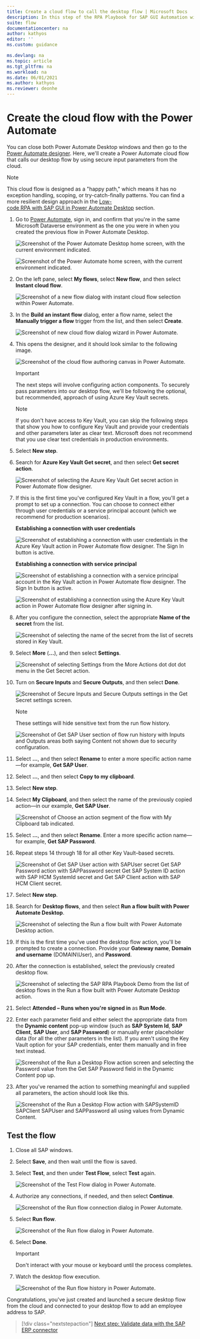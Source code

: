 ```yaml
---
title: Create a cloud flow to call the desktop flow | Microsoft Docs
description: In this step of the RPA Playbook for SAP GUI Automation with Power Automate tutorial, we'll create a Power Automate cloud flow that calls our desktop flow using secure input parameters from the cloud.
suite: flow
documentationcenter: na
author: kathyos
editor: ''
ms.custom: guidance

ms.devlang: na
ms.topic: article
ms.tgt_pltfrm: na
ms.workload: na
ms.date: 06/01/2021
ms.author: kathyos
ms.reviewer: deonhe
---
```


# Create the cloud flow with the Power Automate

You can close both Power Automate Desktop windows and then go to the [Power Automate designer](https://make.powerautomate.com). Here, we'll create a Power Automate cloud flow that calls our desktop flow by using secure input parameters from the cloud.

>[!NOTE]
>This cloud flow is designed as a "happy path," which means it has no exception handling, scoping, or try-catch-finally patterns. You can find a more resilient design approach in the [Low-code RPA with SAP GUI in Power Automate Desktop](action-based-sap-gui-automation-manually-overview.md) section.<!--note from editor: Please double-check this link. I think it should go to the "head" of the relevant section, just to set the stage for the reader.-->

1. Go to [Power Automate](https://make.powerautomate.com), sign in, and confirm that you're in the same Microsoft Dataverse environment as the one you were in when you created the previous flow in Power Automate Desktop.

   ![Screenshot of the Power Automate Desktop home screen, with the current environment indicated.](media/power-automate-desktop-home-screen-with-current-environment.png)

   ![Screenshot of the Power Automate home screen, with the current environment indicated.](media/power-automate-portal-with-current-environment.png)

1. On the left pane, select **My flows**, select **New flow**, and then select **Instant cloud flow**.

   ![Screenshot of a new flow dialog with instant cloud flow selection within Power Automate.](media/new-flow-dialog-with-instant-cloud-flow.png)

1. In the **Build an instant flow** dialog, enter a flow name, select the **Manually trigger a flow** trigger from the list, and then select **Create**.

   ![Screenshot of new cloud flow dialog wizard in Power Automate.](media/new-cloud-flow-dialog-wizard.png)

1. This opens the designer, and it should look similar to the following image.

   ![Screenshot of the cloud flow authoring canvas in Power Automate.](media/cloud-flow-canvas.png)

   >[!IMPORTANT]
   >The next steps will involve configuring action components. To securely pass parameters into our desktop flow, we'll be following the optional, but recommended, approach of using Azure Key Vault secrets. 

   >[!NOTE]
   >If you don't have access to Key Vault, you can skip the following steps that show you how to configure Key Vault and provide your credentials and other parameters later as clear text. Microsoft does not recommend that you use clear text credentials in production environments.

1. Select **New step**.

1. Search for **Azure Key Vault Get secret**, and then select **Get secret action**.

   ![Screenshot of selecting the Azure Key Vault  Get secret action in Power Automate flow designer.](media/azure-key-vault-get-secret-action.png)

1. If this is the first time you've configured Key Vault in a flow, you'll get a prompt to set up a connection. You can choose to connect either through user credentials or a service principal account (which we recommend for production scenarios).

   **Establishing a connection with user credentials**

   ![Screenshot of establishing a connection with user credentials in the Azure Key Vault action in Power Automate flow designer. The Sign In button is active.](media/establishing-connection-with-user-credentials-azure-key-vault-action.png)

   **Establishing a connection with service principal**

   ![Screenshot of establishing a connection with a service principal account in the Key Vault action in Power Automate flow designer. The Sign In button is active.](media/establishing-connection-with-service-principal-azure-key-vault-action.png)

   ![Screenshot of establishing a connection using the Azure Key Vault action in Power Automate flow designer after signing in.](media/establishing-connection-with-azure-key-vault-action-after-signin.png)

1. After you configure the connection, select the appropriate **Name of the secret** from the list.

   ![Screenshot of selecting the name of the secret from the list of secrets stored in Key Vault.](media/selecting-name-of-secret-azure-key-vault.png)

1. Select **More** (**...**), and then select **Settings**.

   ![Screenshot of selecting Settings from the More Actions dot dot dot menu in the Get Secret action.](media/selecting-settings-more-actions-menu-get-secret-action.png)

1. Turn on **Secure Inputs** and **Secure Outputs**, and then select **Done**.

   ![Screenshot of Secure Inputs and Secure Outputs settings in the Get Secret settings screen.](media/secure-inputs-secure-outputs-get-secret-settings.png)

   >[!NOTE]
   >These settings will hide sensitive text from the run flow history.

   ![Screenshot of Get SAP User section of flow run history with Inputs and Outputs areas both saying Content not shown due to security configuration.](media/get-SAP-user-section-flow-run-history.png)

1. Select **...**, and then select **Rename** to enter a more specific action name—for example, **Get SAP User**.

1. Select **...**, and then select **Copy to my clipboard**.

1. Select **New step**.

1. Select **My Clipboard**, and then select the name of the previously copied action—in our example, **Get SAP User**.

   ![Screenshot of Choose an action segment of the flow with My Clipboard tab indicated.](media/choose-action-segment-with-my-clipboard-tab.png)

1. Select **...**, and then select **Rename**. Enter a more specific action name—for example, **Get SAP Password**.

   <!--todo double check if it is really step 14-->

1. Repeat steps 14 through 18 for all other Key Vault–based secrets.<!--note from editor: I wish I could tell you which steps this should be, but I'm a bit lost here.-->

   ![Screenshot of Get SAP User action with SAPUser secret Get SAP Password action with SAPPassword secret Get SAP System ID action with SAP HCM SystemId secret and Get SAP Client action with SAP HCM Client secret.](media/get-SAP-user-action-with-secrets.png)

1. Select **New step**.

1. Search for **Desktop flows**, and then select **Run a flow built with Power Automate Desktop**.

   ![Screenshot of selecting the Run a flow built with Power Automate Desktop action.](media/selecting-run-flow-built-with-pad-action.png)

1. If this is the first time you've used the desktop flow action, you'll be prompted to create a connection. Provide your **Gateway name**, **Domain and username** (DOMAIN\\User), and **Password**.

1. After the connection is established, select the previously created desktop flow.

   ![Screenshot of selecting the SAP RPA Playbook Demo from the list of desktop flows in the Run a flow built with Power Automate Desktop action.](media/selecting-SAP-RPA-playbook-demo.png)

1. Select **Attended – Runs when you're signed in** as **Run Mode**.

1. Enter each parameter field and either select the appropriate data from the **Dynamic content** pop-up window (such as **SAP System Id**, **SAP Client**, **SAP User**, and **SAP Password**) or manually enter placeholder data (for all the other parameters in the list). If you aren't using the Key Vault option for your SAP credentials, enter them manually and in free text instead.

   ![Screenshot of the Run a Desktop Flow action screen and selecting the Password value from the Get SAP Password field in the Dynamic Content pop up.](media/run-desktop-flow-action-screen-with-dynamic-content.png)

1. After you've renamed the action to something meaningful and supplied all parameters, the action should look like this.

   ![Screenshot of the Run a Desktop Flow action with SAPSystemID  SAPClient  SAPUser  and SAPPassword all using values from Dynamic Content.](media/run-desktop-flow-action-screen-selecting-password-value.png)

## Test the flow

1. Close all SAP windows.

1. Select **Save**, and then wait until the flow is saved.

1. Select **Test**, and then under **Test Flow**, select **Test** again.

   ![Screenshot of the Test Flow dialog in Power Automate.](media/test-flow-dialog.png)

1. Authorize any connections, if needed, and then select **Continue**.

   ![Screenshot of the Run flow connection dialog in Power Automate.](media/run-flow-connection-dialog.png)

1. Select **Run flow**.

   ![Screenshot of the Run flow dialog in Power Automate.](media/run-flow-dialog.png)

1. Select **Done**.

   >[!IMPORTANT]
   >Don't interact with your mouse or keyboard until the process completes.

1. Watch the desktop flow execution.

   ![Screenshot of the Run flow history in Power Automate.](media/run-flow-history.png)

Congratulations, you've just created and launched a secure desktop flow from the cloud and connected to your desktop flow to add an employee address to SAP.

> [!div class="nextstepaction"]
> [Next step: Validate data with the SAP ERP connector](data-pre-validation-sap-erp.md)
